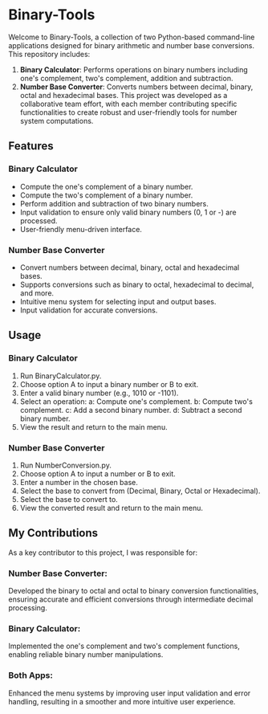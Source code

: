 # Binary-Tools
Welcome to Binary-Tools, a collection of two Python-based command-line applications designed for binary arithmetic and number base conversions. This repository includes:
1. **Binary Calculator**: Performs operations on binary numbers including one's complement, two's complement, addition and subtraction.
2. **Number Base Converter**: Converts numbers between decimal, binary, octal and hexadecimal bases.
This project was developed as a collaborative team effort, with each member contributing specific functionalities to create robust and user-friendly tools for number system computations.

## Features
### Binary Calculator
- Compute the one's complement of a binary number.
- Compute the two's complement of a binary number.
- Perform addition and subtraction of two binary numbers.
- Input validation to ensure only valid binary numbers (0, 1 or -) are processed.
- User-friendly menu-driven interface.
### Number Base Converter
- Convert numbers between decimal, binary, octal and hexadecimal bases.
- Supports conversions such as binary to octal, hexadecimal to decimal, and more.
- Intuitive menu system for selecting input and output bases.
- Input validation for accurate conversions.

## Usage
### Binary Calculator
1. Run BinaryCalculator.py.
2. Choose option A to input a binary number or B to exit.
3. Enter a valid binary number (e.g., 1010 or -1101).
4. Select an operation:
    a: Compute one's complement.
    b: Compute two's complement.
    c: Add a second binary number.
    d: Subtract a second binary number.
5. View the result and return to the main menu.
### Number Base Converter
1. Run NumberConversion.py.
2. Choose option A to input a number or B to exit.
3. Enter a number in the chosen base.
4. Select the base to convert from (Decimal, Binary, Octal or Hexadecimal).
5. Select the base to convert to.
6. View the converted result and return to the main menu.

## My Contributions
As a key contributor to this project, I was responsible for:
### Number Base Converter:
Developed the binary to octal and octal to binary conversion functionalities, ensuring accurate and efficient conversions through intermediate decimal processing.
### Binary Calculator:
Implemented the one's complement and two's complement functions, enabling reliable binary number manipulations.
### Both Apps:
Enhanced the menu systems by improving user input validation and error handling, resulting in a smoother and more intuitive user experience.

